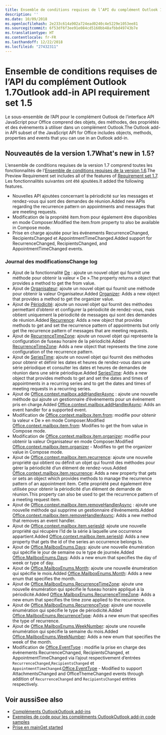 ```yaml
---
title: Ensemble de conditions requises de l’API du complément Outlook 1.7
description: ''
ms.date: 10/09/2018
ms.openlocfilehash: 2e233c614a902a724ead0240c4e5229e1053ee81
ms.sourcegitcommit: 6f53df6f3ee91e084cd5160bb48afbbd49743b7e
ms.translationtype: HT
ms.contentlocale: fr-FR
ms.lasthandoff: 12/22/2018
ms.locfileid: "27432311"
---
```

# <a name="outlook-add-in-api-requirement-set-17"></a><span data-ttu-id="e832c-102">Ensemble de conditions requises de l’API du complément Outlook 1.7</span><span class="sxs-lookup"><span data-stu-id="e832c-102">Outlook add-in API requirement set 1.5</span></span>

<span data-ttu-id="e832c-103">Le sous-ensemble de l’API pour le complément Outlook de l’interface API JavaScript pour Office comprend des objets, des méthodes, des propriétés et des événements à utiliser dans un complément Outlook.</span><span class="sxs-lookup"><span data-stu-id="e832c-103">The Outlook add-in API subset of the JavaScript API for Office includes objects, methods, properties and events that you can use in an Outlook add-in.</span></span>

## <a name="whats-new-in-17"></a><span data-ttu-id="e832c-104">Nouveautés de la version 1.7</span><span class="sxs-lookup"><span data-stu-id="e832c-104">What's new in 1.5?</span></span>

<span data-ttu-id="e832c-105">L’ensemble de conditions requises de la version 1.7 comprend toutes les fonctionnalités de l’[Ensemble de conditions requises de la version 1.6](../requirement-set-1.6/outlook-requirement-set-1.6.md).</span><span class="sxs-lookup"><span data-stu-id="e832c-105">The Preview Requirement set includes all of the features of [Requirement set 1.7](../requirement-set-1.6/outlook-requirement-set-1.6.md).</span></span> <span data-ttu-id="e832c-106">Les fonctionnalités suivantes ont été ajoutées.</span><span class="sxs-lookup"><span data-stu-id="e832c-106">It added the following features.</span></span>

- <span data-ttu-id="e832c-107">Nouvelles API ajoutées concernant la périodicité sur les messages et rendez-vous qui sont des demandes de réunion.</span><span class="sxs-lookup"><span data-stu-id="e832c-107">Added new APIs regarding the recurrence pattern on appointments and messages that are meeting requests.</span></span>
- <span data-ttu-id="e832c-108">Modification de la propriété item.from pour également être disponibles en mode Composer.</span><span class="sxs-lookup"><span data-stu-id="e832c-108">Modified the item.from property to also be available in Compose mode.</span></span>
- <span data-ttu-id="e832c-109">Prise en charge ajoutée pour les événements RecurrenceChanged, RecipientsChanged et AppointmentTimeChanged.</span><span class="sxs-lookup"><span data-stu-id="e832c-109">Added support for RecurrenceChanged, RecipientsChanged, and AppointmentTimeChanged events.</span></span>

### <a name="change-log"></a><span data-ttu-id="e832c-110">Journal des modifications</span><span class="sxs-lookup"><span data-stu-id="e832c-110">Change log</span></span>

- <span data-ttu-id="e832c-111">Ajout de la fonctionnalité [De](/javascript/api/outlook_1_7/office.from) : ajoute un nouvel objet qui fournit une méthode pour obtenir la valeur « De ».</span><span class="sxs-lookup"><span data-stu-id="e832c-111">The  property returns a  object that provides a method to get the from value.</span></span>
- <span data-ttu-id="e832c-112">Ajout de [Organisateur](/javascript/api/outlook_1_7/office.organizer): ajoute un nouvel objet qui fournit une méthode pour obtenir la valeur Organisateur.</span><span class="sxs-lookup"><span data-stu-id="e832c-112">Added [Organizer](/javascript/api/outlook_1_7/office.organizer): Adds a new object that provides a method to get the organizer value.</span></span>
- <span data-ttu-id="e832c-113">Ajout de [Périodicité](/javascript/api/outlook_1_7/office.recurrence): ajoute un nouvel objet qui fournit des méthodes permettant d’obtenir et configurer la périodicité de rendez-vous, mais obtient uniquement la périodicité de messages qui sont des demandes de réunion.</span><span class="sxs-lookup"><span data-stu-id="e832c-113">Added [Recurrence](/javascript/api/outlook_1_7/office.recurrence): Adds a new object that provides methods to get and set the recurrence pattern of appointments but only get the recurrence pattern of messages that are meeting requests.</span></span>
- <span data-ttu-id="e832c-114">Ajout de [RecurrenceTimeZone](/javascript/api/outlook_1_7/office.recurrencetimezone): ajoute un nouvel objet qui représente la configuration de fuseau horaire de la périodicité.</span><span class="sxs-lookup"><span data-stu-id="e832c-114">Added [RecurrenceTimeZone](/javascript/api/outlook_1_7/office.recurrencetimezone): Adds a new object that represents the time zone configuration of the recurrence pattern.</span></span>
- <span data-ttu-id="e832c-115">Ajout de [SeriesTime](/javascript/api/outlook_1_7/office.seriestime): ajoute un nouvel objet qui fournit des méthodes pour obtenir et définir les dates et heures de rendez-vous dans une série périodique et consulter les dates et heures de demandes de réunion dans une série périodique.</span><span class="sxs-lookup"><span data-stu-id="e832c-115">Added [SeriesTime](/javascript/api/outlook_1_7/office.seriestime): Adds a new object that provides methods to get and set the dates and times of appointments in a recurring series and to get the dates and times of meeting requests in a recurring series.</span></span>
- <span data-ttu-id="e832c-116">Ajout de [Office.context.mailbox.addHandlerAsync](office.context.mailbox.item.md#addhandlerasynceventtype-handler-options-callback) : ajoute une nouvelle méthode qui ajoute un gestionnaire d’événements pour un événement pris en charge.</span><span class="sxs-lookup"><span data-stu-id="e832c-116">Added [Office.context.mailbox.addHandlerAsync](office.context.mailbox.item.md#addhandlerasynceventtype-handler-options-callback): Adds an event handler for a supported event.</span></span>
- <span data-ttu-id="e832c-117">Modification de [Office.context.mailbox.item.from](office.context.mailbox.item.md#from-emailaddressdetailsjavascriptapioutlook17officeemailaddressdetailsfromjavascriptapioutlook17officefrom): modifie pour obtenir la valeur « De » en mode Composer.</span><span class="sxs-lookup"><span data-stu-id="e832c-117">Modified [Office.context.mailbox.item.from](office.context.mailbox.item.md#from-emailaddressdetailsjavascriptapioutlook17officeemailaddressdetailsfromjavascriptapioutlook17officefrom): Modifies to get the from value in Compose mode.</span></span>
- <span data-ttu-id="e832c-118">Modification de [Office.context.mailbox.item.organizer](office.context.mailbox.item.md#organizer-emailaddressdetailsjavascriptapioutlook17officeemailaddressdetailsorganizerjavascriptapioutlook17officeorganizer): modifie pour obtenir la valeur Organisateur en mode Composer.</span><span class="sxs-lookup"><span data-stu-id="e832c-118">Modified [Office.context.mailbox.item.organizer](office.context.mailbox.item.md#organizer-emailaddressdetailsjavascriptapioutlook17officeemailaddressdetailsorganizerjavascriptapioutlook17officeorganizer) - Modifies to get the organizer value in Compose mode.</span></span>
- <span data-ttu-id="e832c-119">Ajout de [Office.context.mailbox.item.recurrence](office.context.mailbox.item.md#nullable-recurrence-recurrencejavascriptapioutlook17officerecurrence): ajoute une nouvelle propriété qui obtient ou définit un objet qui fournit des méthodes pour gérer la périodicité d’un élément de rendez-vous.</span><span class="sxs-lookup"><span data-stu-id="e832c-119">Added [Office.context.mailbox.item.recurrence](office.context.mailbox.item.md#nullable-recurrence-recurrencejavascriptapioutlook17officerecurrence): Adds a new property that gets or sets an object which provides methods to manage the recurrence pattern of an appointment item.</span></span> <span data-ttu-id="e832c-120">Cette propriété peut également être utilisée pour obtenir la périodicité d’un élément de demande de réunion.</span><span class="sxs-lookup"><span data-stu-id="e832c-120">This property can also be used to get the recurrence pattern of a meeting request item.</span></span>
- <span data-ttu-id="e832c-121">Ajout de [Office.context.mailbox.item.removeHandlerAsync](office.context.mailbox.item.md#removehandlerasynceventtype-handler-options-callback) : ajoute une nouvelle méthode qui supprime un gestionnaire d’événements.</span><span class="sxs-lookup"><span data-stu-id="e832c-121">Added [Office.context.mailbox.item.removeHandlerAsync](office.context.mailbox.item.md#removehandlerasynceventtype-handler-options-callback): Adds a new method that removes an event handler.</span></span>
- <span data-ttu-id="e832c-122">Ajout de [Office.context.mailbox.item.seriesId](office.context.mailbox.item.md#nullable-seriesid-string): ajoute une nouvelle propriété qui récupère l’Id de la série à laquelle une occurrence appartient.</span><span class="sxs-lookup"><span data-stu-id="e832c-122">Added [Office.context.mailbox.item.seriesId](office.context.mailbox.item.md#nullable-seriesid-string): Adds a new property that gets the id of the series an occurrence belongs to.</span></span>
- <span data-ttu-id="e832c-123">Ajout de [Office.MailboxEnums.Days](/javascript/api/outlook_1_7/office.mailboxenums.days): ajoute une nouvelle énumération qui spécifie le jour de semaine ou le type de journée.</span><span class="sxs-lookup"><span data-stu-id="e832c-123">Added [Office.MailboxEnums.Days](/javascript/api/outlook_1_7/office.mailboxenums.days): Adds a new enum that specifies the day of week or type of day.</span></span>
- <span data-ttu-id="e832c-124">Ajout de [Office.MailboxEnums.Month](/javascript/api/outlook_1_7/office.mailboxenums.month): ajoute une nouvelle énumération qui spécifie le mois.</span><span class="sxs-lookup"><span data-stu-id="e832c-124">Added [Office.MailboxEnums.Month](/javascript/api/outlook_1_7/office.mailboxenums.month): Adds a new enum that specifies the month.</span></span>
- <span data-ttu-id="e832c-125">Ajout de [Office.MailboxEnums.RecurrenceTimeZone](/javascript/api/outlook_1_7/office.mailboxenums.recurrencetimezone): ajoute une nouvelle énumération qui spécifie le fuseau horaire appliqué à la périodicité.</span><span class="sxs-lookup"><span data-stu-id="e832c-125">Added [Office.MailboxEnums.RecurrenceTimeZone](/javascript/api/outlook_1_7/office.mailboxenums.recurrencetimezone): Adds a new enum that specifies the time zone applied to the recurrence.</span></span>
- <span data-ttu-id="e832c-126">Ajout de [Office.MailboxEnums.RecurrenceType](/javascript/api/outlook_1_7/office.mailboxenums.recurrencetype): ajoute une nouvelle énumération qui spécifie le type de périodicité.</span><span class="sxs-lookup"><span data-stu-id="e832c-126">Added [Office.MailboxEnums.RecurrenceType](/javascript/api/outlook_1_7/office.mailboxenums.recurrencetype): Adds a new enum that specifies the type of recurrence.</span></span>
- <span data-ttu-id="e832c-127">Ajout de [Office.MailboxEnums.WeekNumber](/javascript/api/outlook_1_7/office.mailboxenums.weeknumber): ajoute une nouvelle énumération qui spécifie la semaine du mois.</span><span class="sxs-lookup"><span data-stu-id="e832c-127">Added [Office.MailboxEnums.WeekNumber](/javascript/api/outlook_1_7/office.mailboxenums.weeknumber): Adds a new enum that specifies the week of the month.</span></span>
- <span data-ttu-id="e832c-128">Modification de [Office.EventType](/javascript/api/office/office.eventtype) : modifie la prise en charge des événements RecurrenceChanged, RecipientsChanged, et AppointmentTimeChanged via l’ajout respectivement d’entrées `RecurrenceChanged`,`RecipientsChanged` et `AppointmentTimeChanged`.</span><span class="sxs-lookup"><span data-stu-id="e832c-128">[Office.EventType](/javascript/api/office/office.eventtype) - Modified to support AttachmentsChanged and OfficeThemeChanged events through addition of `RecurrenceChanged` and `RecipientsChanged` entries respectively.</span></span>

## <a name="see-also"></a><span data-ttu-id="e832c-129">Voir aussi</span><span class="sxs-lookup"><span data-stu-id="e832c-129">See also</span></span>

- [<span data-ttu-id="e832c-130">Compléments Outlook</span><span class="sxs-lookup"><span data-stu-id="e832c-130">Outlook add-ins</span></span>](https://docs.microsoft.com/outlook/add-ins/)
- [<span data-ttu-id="e832c-131">Exemples de code pour les compléments Outlook</span><span class="sxs-lookup"><span data-stu-id="e832c-131">Outlook add-in code samples</span></span>](https://developer.microsoft.com/outlook/gallery/?filterBy=Outlook,Samples,Add-ins)
- [<span data-ttu-id="e832c-132">Prise en main</span><span class="sxs-lookup"><span data-stu-id="e832c-132">Get started</span></span>](https://docs.microsoft.com/outlook/add-ins/quick-start)